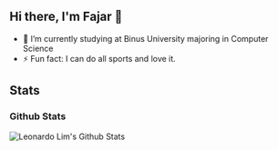 
## Hi there, I'm Fajar 👋

- 🔭 I’m currently studying at Binus University majoring in Computer Science
- ⚡ Fun fact: I can do all sports and love it.

## Stats
<h3>Github Stats</h3>
<img src="https://github-readme-stats.vercel.app/api?username=leonardo-lim&theme=great-gatsby&show_icons=true&hide_border=true" alt="Leonardo Lim's Github Stats">

<!--

Here are some ideas to get you started:

- 🔭 I’m currently working on ...
- 🌱 I’m currently learning ...
- 👯 I’m looking to collaborate on ...
- 🤔 I’m looking for help with ...
- 💬 Ask me about ...
- 📫 How to reach me: ...
- 😄 Pronouns: ...
- ⚡ Fun fact: ...
-->
